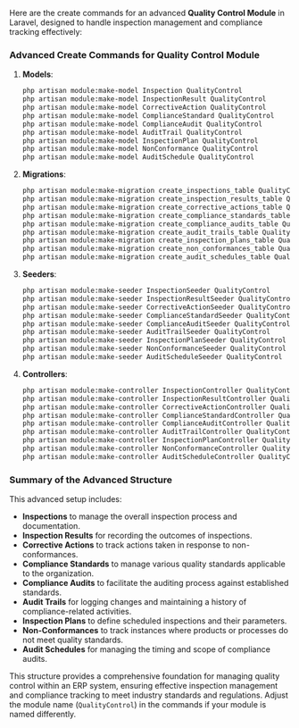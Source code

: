 Here are the create commands for an advanced **Quality Control Module** in Laravel, designed to handle inspection management and compliance tracking effectively:

### Advanced Create Commands for Quality Control Module

1. **Models**:
   ```bash
   php artisan module:make-model Inspection QualityControl
   php artisan module:make-model InspectionResult QualityControl
   php artisan module:make-model CorrectiveAction QualityControl
   php artisan module:make-model ComplianceStandard QualityControl
   php artisan module:make-model ComplianceAudit QualityControl
   php artisan module:make-model AuditTrail QualityControl
   php artisan module:make-model InspectionPlan QualityControl
   php artisan module:make-model NonConformance QualityControl
   php artisan module:make-model AuditSchedule QualityControl
   ```

2. **Migrations**:
   ```bash
   php artisan module:make-migration create_inspections_table QualityControl
   php artisan module:make-migration create_inspection_results_table QualityControl
   php artisan module:make-migration create_corrective_actions_table QualityControl
   php artisan module:make-migration create_compliance_standards_table QualityControl
   php artisan module:make-migration create_compliance_audits_table QualityControl
   php artisan module:make-migration create_audit_trails_table QualityControl
   php artisan module:make-migration create_inspection_plans_table QualityControl
   php artisan module:make-migration create_non_conformances_table QualityControl
   php artisan module:make-migration create_audit_schedules_table QualityControl
   ```

3. **Seeders**:
   ```bash
   php artisan module:make-seeder InspectionSeeder QualityControl
   php artisan module:make-seeder InspectionResultSeeder QualityControl
   php artisan module:make-seeder CorrectiveActionSeeder QualityControl
   php artisan module:make-seeder ComplianceStandardSeeder QualityControl
   php artisan module:make-seeder ComplianceAuditSeeder QualityControl
   php artisan module:make-seeder AuditTrailSeeder QualityControl
   php artisan module:make-seeder InspectionPlanSeeder QualityControl
   php artisan module:make-seeder NonConformanceSeeder QualityControl
   php artisan module:make-seeder AuditScheduleSeeder QualityControl
   ```

4. **Controllers**:
   ```bash
   php artisan module:make-controller InspectionController QualityControl
   php artisan module:make-controller InspectionResultController QualityControl
   php artisan module:make-controller CorrectiveActionController QualityControl
   php artisan module:make-controller ComplianceStandardController QualityControl
   php artisan module:make-controller ComplianceAuditController QualityControl
   php artisan module:make-controller AuditTrailController QualityControl
   php artisan module:make-controller InspectionPlanController QualityControl
   php artisan module:make-controller NonConformanceController QualityControl
   php artisan module:make-controller AuditScheduleController QualityControl
   ```

### Summary of the Advanced Structure

This advanced setup includes:

- **Inspections** to manage the overall inspection process and documentation.
- **Inspection Results** for recording the outcomes of inspections.
- **Corrective Actions** to track actions taken in response to non-conformances.
- **Compliance Standards** to manage various quality standards applicable to the organization.
- **Compliance Audits** to facilitate the auditing process against established standards.
- **Audit Trails** for logging changes and maintaining a history of compliance-related activities.
- **Inspection Plans** to define scheduled inspections and their parameters.
- **Non-Conformances** to track instances where products or processes do not meet quality standards.
- **Audit Schedules** for managing the timing and scope of compliance audits.

This structure provides a comprehensive foundation for managing quality control within an ERP system, ensuring effective inspection management and compliance tracking to meet industry standards and regulations. Adjust the module name (`QualityControl`) in the commands if your module is named differently.